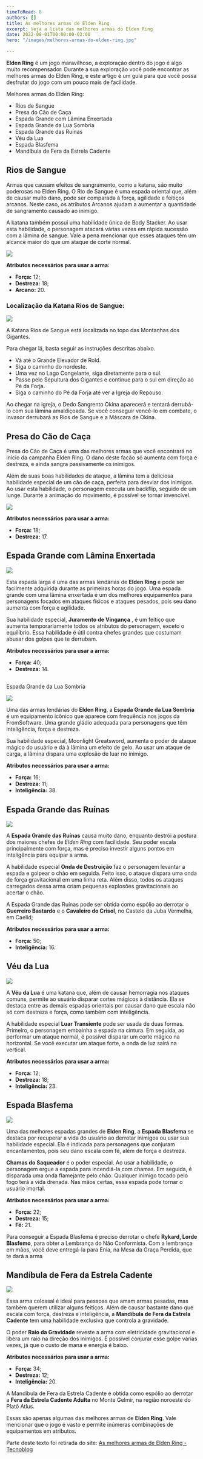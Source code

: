 ```yaml
---
timeToRead: 8
authors: []
title: As melhores armas de Elden Ring
excerpt: Veja a lista das melhores armas do Elden Ring
date: 2022-08-01T00:00:00-03:00
hero: "/images/melhores-armas-do-elden-ring.jpg"

---
```

**Elden Ring** é um jogo maravilhoso, a exploração dentro do jogo é algo muito recompensador. Durante a sua exploração você pode encontrar as melhores armas do Elden Ring, e este artigo é um guia para que você possa desfrutar do jogo com um pouco mais de facilidade.

  
Melhores armas do Elden Ring:

* Rios de Sangue
* Presa do Cão de Caça
* Espada Grande com Lâmina Enxertada
* Espada Grande da Lua Sombria
* Espada Grande das Ruínas
* Véu da Lua
* Espada Blasfema
* Mandíbula de Fera da Estrela Cadente

## Rios de Sangue

Armas que causam efeitos de sangramento, como a katana, são muito poderosas no Elden Ring. O Rio de Sangue é uma espada oriental que, além de causar muito dano, pode ser comparada à força, agilidade e feitiços arcanos. Neste caso, os atributos Arcanos ajudam a aumentar a quantidade de sangramento causado ao inimigo.

A katana também possui uma habilidade única de Body Stacker. Ao usar esta habilidade, o personagem atacará várias vezes em rápida sucessão com a lâmina de sangue. Vale a pena mencionar que esses ataques têm um alcance maior do que um ataque de corte normal.

  
![](/images/elden-ring-melhores-armas-rios-de-sangue.webp)

**Atributos necessários para usar a arma:**

* **Força:** 12;
* **Destreza:** 18;
* **Arcano:** 20.

### Localização da Katana Rios de Sangue:  
  
![](/images/elden-ring-katana-rios-de-sangue-localizacao.webp)

A Katana Rios de Sangue está localizada no topo das Montanhas dos Gigantes.

Para chegar lá, basta seguir as instruções descritas abaixo.

* Vá até o Grande Elevador de Rold.
* Siga o caminho do nordeste.
* Uma vez no Lago Congelante, siga diretamente para o sul.
* Passe pelo Sepultura dos Gigantes e continue para o sul em direção ao Pé da Forja.
* Siga o caminho do Pé da Forja até ver a Igreja do Repouso.

Ao chegar na igreja, o Dedo Sangrento Okina aparecerá e tentará derrubá-lo com sua lâmina amaldiçoada. Se você conseguir vencê-lo em combate, o invasor derrubará as Rios de Sangue e a Máscara de Okina.

## Presa do Cão de Caça

Presa do Cão de Caça é uma das melhores armas que você encontrará no início da campanha Elden Ring. O dano deste facão só aumenta com força e destreza, e ainda sangra passivamente os inimigos.

Além de suas boas habilidades de ataque, a lâmina tem a deliciosa habilidade especial de um cão de caça, perfeita para desviar dos inimigos. Ao usar esta habilidade, o personagem executa um backflip, seguido de um lunge. Durante a animação do movimento, é possível se tornar invencível.

![](/images/elden-ring-melhores-armas-presa-do-cao-de-caca.webp)

**Atributos necessários para usar a arma:**

* **Força:** 18;
* **Destreza:** 17.

## Espada Grande com Lâmina Enxertada

![](/images/elden-ring-armas-lendarias-espada-grande-com-lamina-enxertada.webp)

Esta espada larga é uma das armas lendárias de **Elden Ring** e pode ser facilmente adquirida durante as primeiras horas do jogo. Uma espada grande com uma lâmina enxertada é um dos melhores equipamentos para personagens focados em ataques físicos e ataques pesados, pois seu dano aumenta com força e agilidade.

Sua habilidade especial, **Juramento de Vingança** , é um feitiço que aumenta temporariamente todos os atributos do personagem, exceto o equilíbrio. Essa habilidade é útil contra chefes grandes que costumam abusar dos golpes que te derrubam.  
  
**Atributos necessários para usar a arma:**

* **Força:** 40;
* **Destreza:** 14.

##   
Espada Grande da Lua Sombria

![](/images/elden-ring-armas-lendarias-espada-grande-da-lua-sombria.webp)

Uma das armas lendárias do **Elden Ring**, a **Espada Grande da Lua Sombria** é um equipamento icônico que aparece com frequência nos jogos da FromSoftware. Uma grande gládio adequada para personagens que têm inteligência, força e destreza.

Sua habilidade especial, Moonlight Greatsword, aumenta o poder de ataque mágico do usuário e dá à lâmina um efeito de gelo. Ao usar um ataque de carga, a lâmina dispara uma explosão de luar no inimigo.  
  
**Atributos necessários para usar a arma:**

* **Força:** 16;
* **Destreza:** 11;
* **Inteligência:** 38.

## Espada Grande das Ruínas

![](/images/elden-ring-armas-lendarias-espada-grande-das-ruinas.webp)

A **Espada Grande das Ruínas** causa muito dano, enquanto destrói a postura dos maiores chefes de _Elden Ring_ com facilidade. Seu poder escala principalmente com força, mas é preciso investir alguns pontos em inteligência para equipar a arma.

A habilidade especial **Onda de Destruição** faz o personagem levantar a espada e golpear o chão em seguida. Feito isso, o ataque dispara uma onda de força gravitacional em uma linha reta. Além disso, todos os ataques carregados dessa arma criam pequenas explosões gravitacionais ao acertar o chão.  
  
A Espada Grande das Ruínas pode ser obtida como espólio ao derrotar o **Guerreiro Bastardo** e o **Cavaleiro do Crisol**, no Castelo da Juba Vermelha, em Caelid;

**Atributos necessários para usar a arma:**

* **Força:** 50;
* **Inteligência:** 16.

## Véu da Lua  
  
![](/images/elden-ring-melhores-armas-veu-da-lua.webp)

A **Véu da Lua** é uma katana que, além de causar hemorragia nos ataques comuns, permite ao usuário disparar cortes mágicos à distância. Ela se destaca entre as demais espadas orientais por causar dano que escala não só com destreza e força, como também com inteligência.

A habilidade especial **Luar Transiente** pode ser usada de duas formas. Primeiro, o personagem embainha a espada na cintura. Em seguida, ao performar um ataque normal, é possível disparar um corte mágico na horizontal. Se você executar um ataque forte, a onda de luz sairá na vertical.

**Atributos necessários para usar a arma:**

* **Força:** 12;
* **Destreza:** 18;
* **Inteligência:** 23.

## Espada Blasfema

![](/images/elden-ring-melhores-armas-espada-blasfema.webp)

Uma das melhores espadas grandes de **Elden Ring**, a **Espada Blasfema** se destaca por recuperar a vida do usuário ao derrotar inimigos ou usar sua habilidade especial. Ela é indicada para personagens que conjuram encantamentos, pois seu dano escala com fé, além de força e destreza.

**Chamas do Saqueador** é o poder especial. Ao usar a habilidade, o personagem ergue a espada para incendiá-la com chamas. Em seguida, é disparada uma onda flamejante pelo chão. Qualquer inimigo tocado pelo fogo terá a vida drenada. Nas mãos certas, essa espada pode tornar o usuário imortal.

**Atributos necessários para usar a arma:**

* **Força:** 22;
* **Destreza:** 15;
* **Fé:** 21.

Para conseguir a Espada Blasfema é preciso derrotar o chefe **Rykard, Lorde Blasfemo**, para obter a Lembrança do Não Conformista. Com a lembrança em mãos, você deve entregá-la para Enia, na Mesa da Graça Perdida, que te dará a arma

## Mandíbula de Fera da Estrela Cadente  
  
![](/images/elden-ring-melhores-armas-mandibula-de-fera-da-estrela-cadente.webp)

Essa arma colossal é ideal para pessoas que amam armas pesadas, mas também querem utilizar alguns feitiços. Além de causar bastante dano que escala com força, destreza e inteligência, a **Mandíbula de Fera da Estrela Cadente** tem uma habilidade exclusiva que controla a gravidade.

O poder **Raio da Gravidade** reveste a arma com eletricidade gravitacional e libera um raio na direção dos inimigos. É possível conjurar esse golpe várias vezes, já que o custo de mana e energia é baixo.

**Atributos necessários para usar a arma:**

* **Força:** 34;
* **Destreza:** 12;
* **Inteligência:** 20.

A Mandíbula de Fera da Estrela Cadente é obtida como espólio ao derrotar a **Fera da Estrela Cadente Adulta** no Monte Gelmir, na região noroeste do Platô Atlus.

  
Essas são apenas algumas das melhores armas de **Elden Ring**. Vale mencionar que o jogo é vasto e permite inúmeras combinações de equipamentos em atributos.   
  
Parte deste texto foi retirada do site: [As melhores armas de Elden Ring - Tecnoblog](https://tecnoblog.net/responde/as-melhores-armas-de-elden-ring/#presa-do-cao-de-caca)